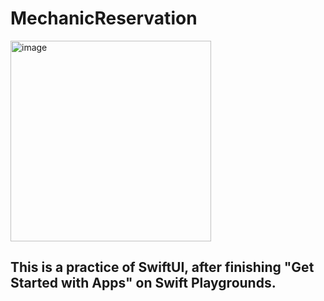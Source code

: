 # MechanicReservation

<img width="321" alt="image" src="https://github.com/martinolidev/MechanicReservation/assets/149841273/5c0dae73-0241-4acb-8404-2f7be135b165">

## This is a practice of SwiftUI, after finishing "Get Started with Apps" on Swift Playgrounds.

